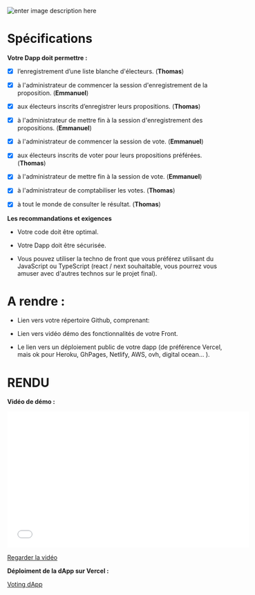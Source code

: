 
![enter image description here](https://teachizy-prod.s3.fr-par.scw.cloud/eb9f009ea2ab9914fc5333e5130cd4ae/59b514174bffe4ae402b3d63aad79fe0/0e82d55de38a42699278c82878021eb5.jpg)

  

# Spécifications

  

**Votre Dapp doit permettre :**

 - [X] l’enregistrement d’une liste blanche d'électeurs. (**Thomas**)

  

 - [X] à l'administrateur de commencer la session d'enregistrement de la
       proposition. (**Emmanuel**)

  

 - [X] aux électeurs inscrits d’enregistrer leurs propositions. (**Thomas**)

  

 - [X] à l'administrateur de mettre fin à la session d'enregistrement
       des propositions.  (**Emmanuel**)

  

 - [X] à l'administrateur de commencer la session de vote. (**Emmanuel**)

  

 - [X] aux électeurs inscrits de voter pour leurs propositions
       préférées.  (**Thomas**)

  

 - [X] à l'administrateur de mettre fin à la session de vote. (**Emmanuel**)

  

 - [X] à l'administrateur de comptabiliser les votes.  (**Thomas**)

  

 - [X] à tout le monde de consulter le résultat. (**Thomas**)

  
  

**Les recommandations et exigences**

- Votre code doit être optimal.

  

- Votre Dapp doit être sécurisée.

  

- Vous pouvez utiliser la techno de front que vous préférez utilisant du JavaScript ou TypeScript (react / next souhaitable, vous pourrez vous amuser avec d'autres technos sur le projet final).

  
  

# A rendre :

- Lien vers votre répertoire Github, comprenant:

  

- Lien vers vidéo démo des fonctionnalités de votre Front.

  

- Le lien vers un déploiement public de votre dapp (de préférence Vercel, mais ok pour Heroku, GhPages, Netlify, AWS, ovh, digital ocean... ).



# RENDU


**Vidéo de démo :**

<iframe  width="560"  height="315"  src="./video.mp4"  frameborder="0"  allowfullscreen></iframe>

[Regarder la vidéo](https://github.com/ThomasJanko-Blockchain/alyra-project3-voting-dapp/blob/main/video.mp4)

  

**Déploiment de la dApp sur Vercel :**

[Voting dApp](https://alyra-project3-voting-dapp.vercel.app/)